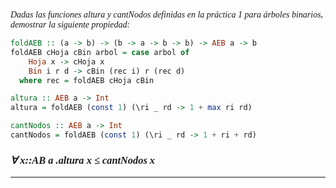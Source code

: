 <font face="LaTeX">

*Dadas las funciones altura y cantNodos definidas en la práctica 1 para árboles binarios, demostrar la siguiente propiedad:*

```haskell
foldAEB :: (a -> b) -> (b -> a -> b -> b) -> AEB a -> b
foldAEB cHoja cBin arbol = case arbol of
    Hoja x -> cHoja x
    Bin i r d -> cBin (rec i) r (rec d)
  where rec = foldAEB cHoja cBin 

altura :: AEB a -> Int
altura = foldAEB (const 1) (\ri _ rd -> 1 + max ri rd)

cantNodos :: AEB a -> Int
cantNodos = foldAEB (const 1) (\ri _ rd -> 1 + ri + rd)
```

### *∀ x::AB a .altura x ≤ cantNodos x*

---



</font>
